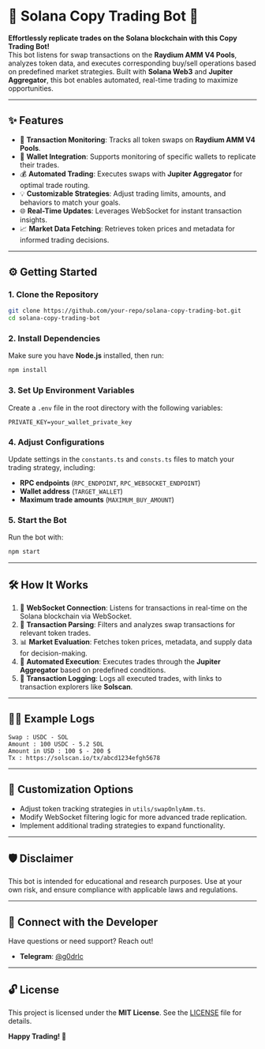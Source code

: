 

# 🤖 Solana Copy Trading Bot 🚀  

**Effortlessly replicate trades on the Solana blockchain with this Copy Trading Bot!**  
This bot listens for swap transactions on the **Raydium AMM V4 Pools**, analyzes token data, and executes corresponding buy/sell operations based on predefined market strategies. Built with **Solana Web3** and **Jupiter Aggregator**, this bot enables automated, real-time trading to maximize opportunities.

---

## ✨ **Features**  

- 🔎 **Transaction Monitoring**: Tracks all token swaps on **Raydium AMM V4 Pools**.  
- 🤝 **Wallet Integration**: Supports monitoring of specific wallets to replicate their trades.  
- 💰 **Automated Trading**: Executes swaps with **Jupiter Aggregator** for optimal trade routing.  
- 💡 **Customizable Strategies**: Adjust trading limits, amounts, and behaviors to match your goals.  
- 🌐 **Real-Time Updates**: Leverages WebSocket for instant transaction insights.  
- 📈 **Market Data Fetching**: Retrieves token prices and metadata for informed trading decisions.  

---

## ⚙️ **Getting Started**

### 1. **Clone the Repository**  
```bash
git clone https://github.com/your-repo/solana-copy-trading-bot.git
cd solana-copy-trading-bot
```

### 2. **Install Dependencies**  
Make sure you have **Node.js** installed, then run:  
```bash
npm install
```

### 3. **Set Up Environment Variables**  
Create a `.env` file in the root directory with the following variables:  
```env
PRIVATE_KEY=your_wallet_private_key
```

### 4. **Adjust Configurations**  
Update settings in the `constants.ts` and `consts.ts` files to match your trading strategy, including:  
- **RPC endpoints** (`RPC_ENDPOINT`, `RPC_WEBSOCKET_ENDPOINT`)  
- **Wallet address** (`TARGET_WALLET`)  
- **Maximum trade amounts** (`MAXIMUM_BUY_AMOUNT`)  

### 5. **Start the Bot**  
Run the bot with:  
```bash
npm start
```

---

## 🛠️ **How It Works**

1. 📡 **WebSocket Connection**: Listens for transactions in real-time on the Solana blockchain via WebSocket.  
2. 🧩 **Transaction Parsing**: Filters and analyzes swap transactions for relevant token trades.  
3. 📊 **Market Evaluation**: Fetches token prices, metadata, and supply data for decision-making.  
4. 🔄 **Automated Execution**: Executes trades through the **Jupiter Aggregator** based on predefined conditions.  
5. 🔗 **Transaction Logging**: Logs all executed trades, with links to transaction explorers like **Solscan**.  

---

## 🧑‍💻 **Example Logs**

```text
Swap : USDC - SOL  
Amount : 100 USDC - 5.2 SOL  
Amount in USD : 100 $ - 200 $  
Tx : https://solscan.io/tx/abcd1234efgh5678  
```

---

## 🌟 **Customization Options**

- Adjust token tracking strategies in `utils/swapOnlyAmm.ts`.  
- Modify WebSocket filtering logic for more advanced trade replication.  
- Implement additional trading strategies to expand functionality.

---

## 🛡️ **Disclaimer**

This bot is intended for educational and research purposes. Use at your own risk, and ensure compliance with applicable laws and regulations.  

---

## 🤝 **Connect with the Developer**  

Have questions or need support? Reach out!  
- **Telegram**: [@g0drlc](https://t.me/rab_nail)

---

## 🔓 **License**

This project is licensed under the **MIT License**. See the [LICENSE](LICENSE) file for details.  

**Happy Trading! 🚀**  

